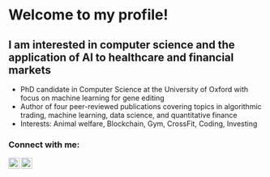 # Welcome to my profile!

## I am interested in computer science and the application of AI to healthcare and financial markets

- PhD candidate in Computer Science at the University of Oxford with focus on machine learning for gene editing
- Author of four peer-reviewed publications covering topics in algorithmic trading, machine learning, data science, and quantitative finance
- Interests: Animal welfare, Blockchain, Gym, CrossFit, Coding, Investing

### Connect with me:

[<img align="left" alt="Lucas749 | YouTube" width="22px" src="https://cdn.jsdelivr.net/npm/simple-icons@v3/icons/youtube.svg" />][youtube]
[<img align="left" alt="Lucas749 | LinkedIn" width="22px" src="https://cdn.jsdelivr.net/npm/simple-icons@v3/icons/linkedin.svg" />][linkedin]


[youtube]: https://www.youtube.com/channel/UCYM8mlFVQxFrdX0Rd7d0aEw
[linkedin]: https://www.linkedin.com/in/lucas-sch/

